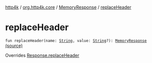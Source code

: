 [http4k](../../index.md) / [org.http4k.core](../index.md) / [MemoryResponse](index.md) / [replaceHeader](./replace-header.md)

# replaceHeader

`fun replaceHeader(name: `[`String`](https://kotlinlang.org/api/latest/jvm/stdlib/kotlin/-string/index.html)`, value: `[`String`](https://kotlinlang.org/api/latest/jvm/stdlib/kotlin/-string/index.html)`?): `[`MemoryResponse`](index.md) [(source)](https://github.com/http4k/http4k/blob/master/http4k-core/src/main/kotlin/org/http4k/core/http.kt#L217)

Overrides [Response.replaceHeader](../-response/replace-header.md)

